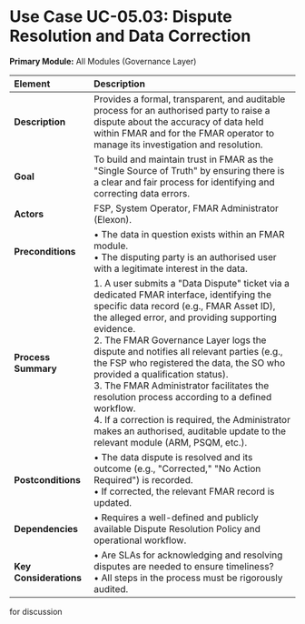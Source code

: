 # Use Case UC-05.03: Dispute Resolution and Data Correction
**Primary Module:** All Modules (Governance Layer)

| Element             | Description                                                                                                                                                                                                                          |
| :------------------ | :---------------------------------------------------------------------------------------------------------------------------------------------------------------------------------------------------------------------------------- |
| **Description**     | Provides a formal, transparent, and auditable process for an authorised party to raise a dispute about the accuracy of data held within FMAR and for the FMAR operator to manage its investigation and resolution.                          |
| **Goal**            | To build and maintain trust in FMAR as the "Single Source of Truth" by ensuring there is a clear and fair process for identifying and correcting data errors.                                                                         |
| **Actors**          | FSP, System Operator, FMAR Administrator (Elexon).                                                                                                                                                                                     |
| **Preconditions**   | • The data in question exists within an FMAR module. <br> • The disputing party is an authorised user with a legitimate interest in the data.                                                                                          |
| **Process Summary** | 1. A user submits a "Data Dispute" ticket via a dedicated FMAR interface, identifying the specific data record (e.g., FMAR Asset ID), the alleged error, and providing supporting evidence. <br> 2. The FMAR Governance Layer logs the dispute and notifies all relevant parties (e.g., the FSP who registered the data, the SO who provided a qualification status). <br> 3. The FMAR Administrator facilitates the resolution process according to a defined workflow. <br> 4. If a correction is required, the Administrator makes an authorised, auditable update to the relevant module (ARM, PSQM, etc.). |
| **Postconditions**  | • The data dispute is resolved and its outcome (e.g., "Corrected," "No Action Required") is recorded. <br> • If corrected, the relevant FMAR record is updated. |
| **Dependencies**    | • Requires a well-defined and publicly available Dispute Resolution Policy and operational workflow. |
| **Key Considerations** | • Are SLAs for acknowledging and resolving disputes are needed to ensure timeliness? <br> • All steps in the process must be rigorously audited. |
for discussion
